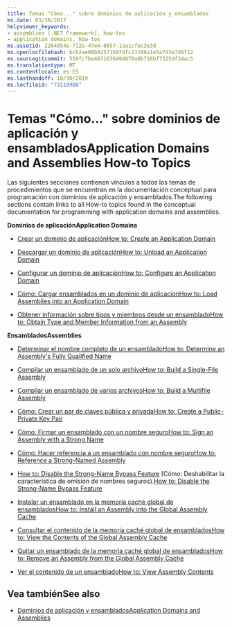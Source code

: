 ```yaml
---
title: Temas "Cómo..." sobre dominios de aplicación y ensamblados
ms.date: 03/30/2017
helpviewer_keywords:
- assemblies [.NET Framework], how-tos
- application domains, how-tos
ms.assetid: 2264054e-712e-47e4-8657-1aa1cfec3e3d
ms.openlocfilehash: bcb2ae00b02571b97dfc23100a1e5a7d3e7d8f12
ms.sourcegitcommit: 559fcfbe4871636494870a8b716bf7325df34ac5
ms.translationtype: MT
ms.contentlocale: es-ES
ms.lasthandoff: 10/30/2019
ms.locfileid: "73119988"
---
```

# <a name="application-domains-and-assemblies-how-to-topics"></a><span data-ttu-id="53fdf-102">Temas "Cómo..." sobre dominios de aplicación y ensamblados</span><span class="sxs-lookup"><span data-stu-id="53fdf-102">Application Domains and Assemblies How-to Topics</span></span>
<span data-ttu-id="53fdf-103">Las siguientes secciones contienen vínculos a todos los temas de procedimientos que se encuentran en la documentación conceptual para programación con dominios de aplicación y ensamblados.</span><span class="sxs-lookup"><span data-stu-id="53fdf-103">The following sections contain links to all How-to topics found in the conceptual documentation for programming with application domains and assemblies.</span></span>  
  
 <span data-ttu-id="53fdf-104">**Dominios de aplicación**</span><span class="sxs-lookup"><span data-stu-id="53fdf-104">**Application Domains**</span></span>  
  
- [<span data-ttu-id="53fdf-105">Crear un dominio de aplicación</span><span class="sxs-lookup"><span data-stu-id="53fdf-105">How to: Create an Application Domain</span></span>](how-to-create-an-application-domain.md)  
  
- [<span data-ttu-id="53fdf-106">Descargar un dominio de aplicación</span><span class="sxs-lookup"><span data-stu-id="53fdf-106">How to: Unload an Application Domain</span></span>](how-to-unload-an-application-domain.md)  
  
- [<span data-ttu-id="53fdf-107">Configurar un dominio de aplicación</span><span class="sxs-lookup"><span data-stu-id="53fdf-107">How to: Configure an Application Domain</span></span>](how-to-configure-an-application-domain.md)  
  
- [<span data-ttu-id="53fdf-108">Cómo: Cargar ensamblados en un dominio de aplicación</span><span class="sxs-lookup"><span data-stu-id="53fdf-108">How to: Load Assemblies into an Application Domain</span></span>](how-to-load-assemblies-into-an-application-domain.md)  
  
- [<span data-ttu-id="53fdf-109">Obtener información sobre tipos y miembros desde un ensamblado</span><span class="sxs-lookup"><span data-stu-id="53fdf-109">How to: Obtain Type and Member Information from an Assembly</span></span>](../reflection-and-codedom/get-type-member-information.md)  
  
 <span data-ttu-id="53fdf-110">**Ensamblados**</span><span class="sxs-lookup"><span data-stu-id="53fdf-110">**Assemblies**</span></span>  
  
- [<span data-ttu-id="53fdf-111">Determinar el nombre completo de un ensamblado</span><span class="sxs-lookup"><span data-stu-id="53fdf-111">How to: Determine an Assembly's Fully Qualified Name</span></span>](../../standard/assembly/find-fully-qualified-name.md)  
  
- [<span data-ttu-id="53fdf-112">Compilar un ensamblado de un solo archivo</span><span class="sxs-lookup"><span data-stu-id="53fdf-112">How to: Build a Single-File Assembly</span></span>](build-single-file-assembly.md)  
  
- [<span data-ttu-id="53fdf-113">Compilar un ensamblado de varios archivos</span><span class="sxs-lookup"><span data-stu-id="53fdf-113">How to: Build a Multifile Assembly</span></span>](build-multifile-assembly.md)  
  
- [<span data-ttu-id="53fdf-114">Cómo: Crear un par de claves pública y privada</span><span class="sxs-lookup"><span data-stu-id="53fdf-114">How to: Create a Public-Private Key Pair</span></span>](../../standard/assembly/create-public-private-key-pair.md)  
  
- [<span data-ttu-id="53fdf-115">Cómo: Firmar un ensamblado con un nombre seguro</span><span class="sxs-lookup"><span data-stu-id="53fdf-115">How to: Sign an Assembly with a Strong Name</span></span>](../../standard/assembly/sign-strong-name.md)  
  
- [<span data-ttu-id="53fdf-116">Cómo: Hacer referencia a un ensamblado con nombre seguro</span><span class="sxs-lookup"><span data-stu-id="53fdf-116">How to: Reference a Strong-Named Assembly</span></span>](../../standard/assembly/reference-strong-named.md)  
  
- <span data-ttu-id="53fdf-117">[How to: Disable the Strong-Name Bypass Feature](../../standard/assembly/disable-strong-name-bypass-feature.md) (Cómo: Deshabilitar la característica de omisión de nombres seguros).</span><span class="sxs-lookup"><span data-stu-id="53fdf-117">[How to: Disable the Strong-Name Bypass Feature](../../standard/assembly/disable-strong-name-bypass-feature.md)</span></span>  
  
- [<span data-ttu-id="53fdf-118">Instalar un ensamblado en la memoria caché global de ensamblados</span><span class="sxs-lookup"><span data-stu-id="53fdf-118">How to: Install an Assembly into the Global Assembly Cache</span></span>](install-assembly-into-gac.md)  
  
- [<span data-ttu-id="53fdf-119">Consultar el contenido de la memoria caché global de ensamblados</span><span class="sxs-lookup"><span data-stu-id="53fdf-119">How to: View the Contents of the Global Assembly Cache</span></span>](how-to-view-the-contents-of-the-gac.md)  
  
- [<span data-ttu-id="53fdf-120">Quitar un ensamblado de la memoria caché global de ensamblados</span><span class="sxs-lookup"><span data-stu-id="53fdf-120">How to: Remove an Assembly from the Global Assembly Cache</span></span>](how-to-remove-an-assembly-from-the-gac.md)  
  
- [<span data-ttu-id="53fdf-121">Ver el contenido de un ensamblado</span><span class="sxs-lookup"><span data-stu-id="53fdf-121">How to: View Assembly Contents</span></span>](../../standard/assembly/view-contents.md)  
  
## <a name="see-also"></a><span data-ttu-id="53fdf-122">Vea también</span><span class="sxs-lookup"><span data-stu-id="53fdf-122">See also</span></span>

- [<span data-ttu-id="53fdf-123">Dominios de aplicación y ensamblados</span><span class="sxs-lookup"><span data-stu-id="53fdf-123">Application Domains and Assemblies</span></span>](index.md)
